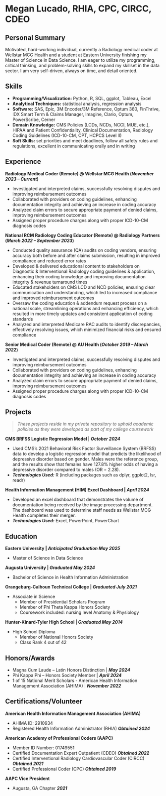 # Megan Lucado, RHIA, CPC, CIRCC, CDEO
## Personal Summary
Motivated, hard-working individual, currently a Radiology medical coder at Wellstar MCG Health and a student at Eastern University finishing my Master of Science in Data Science. I am eager to utilize my programming, critical thinking, and problem-solving skills to expand my skillset in the data sector. I am very self-driven, always on time, and detail oriented.

## Skills
-	**Programming/Visualization:** Python, R, SQL, ggplot, Tableau, Excel
-	**Analytical Techniques:** statistical analysis, regression analysis
-	**Software:** SAS, Epic, 3M Encoder/3M Reference, Optum 360, FinThrive, IDX Smart Term & Claims Manager, Imagine, Clario, Optum, PowerScribe, Cerner
-	**Domain Knowledge:** CMS Policies (LCDs, NCDs, NCCI, MUE, etc.), HIPAA and Patient Confidentiality, Clinical Documentation, Radiology Coding Guidelines (ICD-10-CM, CPT, HCPCS Level II)
-	**Soft Skills:** set priorities and meet deadlines, follow all safety rules and regulations, excellent in communicating orally and in writing

## Experience
**Radiology Medical Coder (Remote) @ Wellstar MCG Health (_November 2023 – Current_)**
-	Investigated and interpreted claims, successfully resolving disputes and improving reimbursement outcomes
-	Collaborated with providers on coding guidelines, enhancing documentation integrity and achieving an increase in coding accuracy
-	Analyzed claim errors to secure appropriate payment of denied claims, improving reimbursement outcomes
-	Assigned proper procedure charges along with proper ICD-10-CM diagnosis codes

**National RCM Radiology Coding Educator (Remote) @ Radiology Partners (_March 2022 – September 2023_)**
-	Conducted quality assurance (QA) audits on coding vendors, ensuring accuracy both before and after claims submission, resulting in improved compliance and reduced error rates
-	Developed & delivered educational content to stakeholders on Diagnostic & Interventional Radiology coding guidelines & application, enhancing their coding knowledge and improving documentation integrity & revenue turnaround times
-	Educated stakeholders on CMS LCD and NCD policies, ensuring clear communication and understanding, which led to increased compliance and improved reimbursement outcomes
-	Oversaw the coding education & addendum request process on a national scale, streamlining operations and enhancing efficiency, which resulted in more timely updates and consistent application of coding standards
-	Analyzed and interpreted Medicare RAC audits to identify discrepancies, effectively resolving issues, which minimized financial risks and ensured compliance

**Senior Medical Coder (Remote)	@ AU Health (_October 2019 – March 2022_)**
-	Investigated and interpreted claims, successfully resolving disputes and improving reimbursement outcomes
-	Collaborated with providers on coding guidelines, enhancing documentation integrity and achieving an increase in coding accuracy
-	Analyzed claim errors to secure appropriate payment of denied claims, improving reimbursement outcomes
-	Assigned proper procedure charges along with proper ICD-10-CM diagnosis codes

## Projects 
> _These projects reside in my private repository to uphold academic policies as they were developed as part of my college coursework_
  
**CMS BRFSS Logistic Regression Model	| _October 2024_**
- Used CMS’s 2021 Behavioral Risk Factor Surveillance System (BRFSS) data to develop a logistic regression model that predicts the likelihood of depressive disorder based on gender. Males were the reference group, and the results show that females have 127.8% higher odds of having a depressive disorder compared to males (OR = 2.28).
- **_Technologies Used:_** R (including packages such as dplyr, ggplot2, lsr, readr)

**Health Information Management (HIM) Excel Dashboard	| _April 2024_**
- Developed an excel dashboard that demonstrates the volume of documentation being received by the image processing department. The dashboard was used to determine staff needs as Wellstar MCG Health completes their merger.
- **_Technologies Used:_** Excel, PowerPoint, PowerChart

## Education
**Eastern University | _Anticipated Graduation May 2025_**
-  Master of Science in Data Science

**Augusta University | _Graduated May 2024_**
- Bachelor of Science in Health Information Administration

**Orangeburg-Calhoun Technical College | _Graduated July 2021_**
- Associate in Science
  - Member of Presidential Scholars Program
  -	Member of Phi Theta Kappa Honors Society
  -	Coursework included: nursing level Anatomy & Physiology

**Hunter-Kinard-Tyler High School | _Graduated May 2014_**
- High School Diploma
  -	Member of National Honors Society
  -	Class Rank 4 out of 42

## Honors/Awards
- Magna Cum Laude – Latin Honors Distinction | **_May 2024_**
- Phi Kappa Phi – Honors Society Member |	**_April 2024_**
- 1 of 15 National Merit Scholars - American Health Information Management Association (AHIMA) | **_November 2022_**

## Certifications/Volunteer
**American Health Information Management Association (AHIMA)**
  - AHIMA ID: 2910934
  - Registered Health Information Administrator (RHIA) **_Obtained 2024_**

**American Academy of Professional Coders (AAPC)**
  - Member ID Number: 01749551	
  -	Certified Documentation Expert Outpatient (CDEO)	**_Obtained 2022_**
  -	Certified Interventional Radiology Cardiovascular Coder (CIRCC)	**_Obtained 2021_**
  -	Certified Professional Coder (CPC)	**_Obtained 2019_**

**AAPC Vice President**
  - Augusta, GA Chapter	**_2021_**
